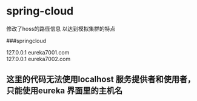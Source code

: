 # spring-cloud

修改了hoss的路径信息 以达到模拟集群的特点

###springcloud  

127.0.0.1 eureka7001.com  
127.0.0.1 eureka7002.com


## 这里的代码无法使用localhost 服务提供者和使用者，只能使用eureka 界面里的主机名

